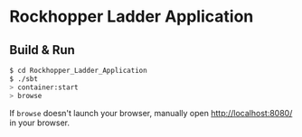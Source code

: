 # Rockhopper Ladder Application #

## Build & Run ##

```sh
$ cd Rockhopper_Ladder_Application
$ ./sbt
> container:start
> browse
```

If `browse` doesn't launch your browser, manually open [http://localhost:8080/](http://localhost:8080/) in your browser.
